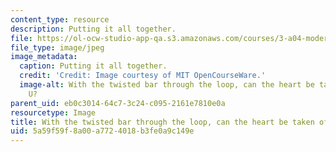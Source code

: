 ```yaml
---
content_type: resource
description: Putting it all together.
file: https://ol-ocw-studio-app-qa.s3.amazonaws.com/courses/3-a04-modern-blacksmithing-and-physical-metallurgy-fall-2008/5a59f59f8a00a7724018b3fe0a9c149e_131.jpg
file_type: image/jpeg
image_metadata:
  caption: Putting it all together.
  credit: 'Credit: Image courtesy of MIT OpenCourseWare.'
  image-alt: With the twisted bar through the loop, can the heart be taken off the
    U?
parent_uid: eb0c3014-64c7-3c24-c095-2161e7810e0a
resourcetype: Image
title: With the twisted bar through the loop, can the heart be taken off the U?
uid: 5a59f59f-8a00-a772-4018-b3fe0a9c149e
---
```

